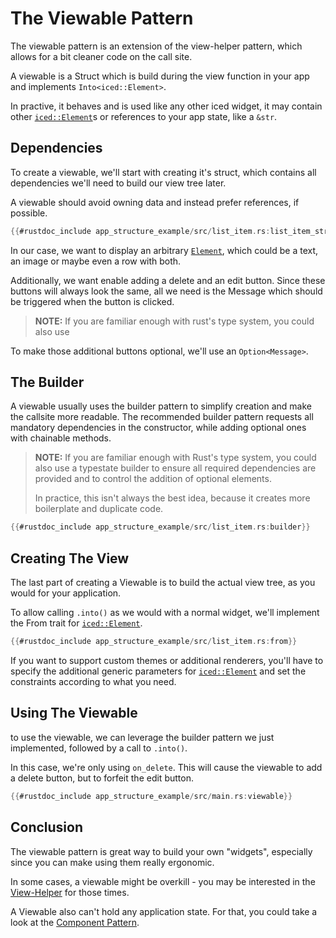 
# The Viewable Pattern

The viewable pattern is an extension of the view-helper pattern,
which allows for a bit cleaner code on the call site.

A viewable is a Struct which is build during the view function in your app and implements `Into<iced::Element>`.

In practive, it behaves and is used like any other iced widget,
it may contain other [`iced::Element`](https://docs.rs/iced/latest/iced/type.Element.html)s or references to your app state, like a `&str`.

## Dependencies

To create a viewable, we'll start with creating it's struct, which contains all dependencies we'll need to build our view tree later.

A viewable should avoid owning data and instead prefer references, if possible.

```rust
{{#rustdoc_include app_structure_example/src/list_item.rs:list_item_struct}}
```

In our case, we want to display an arbitrary [`Element`](https://docs.rs/iced/latest/iced/type.Element.html), which could be a text, an image or maybe even a row with both.

Additionally, we want enable adding a delete and an edit button.
Since these buttons will always look the same,
all we need is the Message which should be triggered when the button is clicked.

> **NOTE:** If you are familiar enough with rust's type system, you could also use

To make those additional buttons optional, we'll use an `Option<Message>`.

## The Builder

A viewable usually uses the builder pattern to simplify creation and make the callsite more readable.
The recommended builder pattern requests all mandatory dependencies in the constructor, while adding optional ones with chainable methods.

> **NOTE:** If you are familiar enough with Rust's type system, you could also use a typestate builder to ensure all required dependencies are provided
>  and to control the addition of optional elements.
>
> In practice, this isn't always the best idea, because it creates more boilerplate and duplicate code.

```rust
{{#rustdoc_include app_structure_example/src/list_item.rs:builder}}
```


## Creating The View

The last part of creating a Viewable is to build the actual view tree, as you would for your application.

To allow calling `.into()` as we would with a normal widget, we'll implement the From trait for [`iced::Element`](https://docs.rs/iced/latest/iced/type.Element.html).

```rust
{{#rustdoc_include app_structure_example/src/list_item.rs:from}}
```

If you want to support custom themes or additional renderers,
you'll have to specify the additional generic parameters for [`iced::Element`](https://docs.rs/iced/latest/iced/type.Element.html)
and set the constraints according to what you need.

## Using The Viewable

to use the viewable, we can leverage the builder pattern we just implemented, followed by a call to `.into()`.

In this case, we're only using `on_delete`.
This will cause the viewable to add a delete button, but to forfeit the edit button.

```rust
{{#rustdoc_include app_structure_example/src/main.rs:viewable}}
```

## Conclusion

The viewable pattern is great way to build your own "widgets",
especially since you can make using them really ergonomic.

In some cases, a viewable might be overkill - you may be interested in the [View-Helper](./view-helper.md) for those times.

A Viewable also can't hold any application state.
For that, you could take a look at the [Component Pattern](./component.md).
